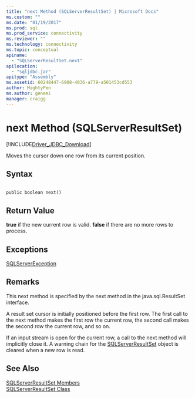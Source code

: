 ```yaml
---
title: "next Method (SQLServerResultSet) | Microsoft Docs"
ms.custom: ""
ms.date: "01/19/2017"
ms.prod: sql
ms.prod_service: connectivity
ms.reviewer: ""
ms.technology: connectivity
ms.topic: conceptual
apiname: 
  - "SQLServerResultSet.next"
apilocation: 
  - "sqljdbc.jar"
apitype: "Assembly"
ms.assetid: 60248447-6908-4036-a779-a501453cd553
author: MightyPen
ms.author: genemi
manager: craigg
---
```

# next Method (SQLServerResultSet)
[!INCLUDE[Driver_JDBC_Download](../../../includes/driver_jdbc_download.md)]

  Moves the cursor down one row from its current position.  
  
## Syntax  
  
```  
  
public boolean next()  
```  
  
## Return Value  
 **true** if the new current row is valid. **false** if there are no more rows to process.  
  
## Exceptions  
 [SQLServerException](../../../connect/jdbc/reference/sqlserverexception-class.md)  
  
## Remarks  
 This next method is specified by the next method in the java.sql.ResultSet interface.  
  
 A result set cursor is initially positioned before the first row. The first call to the next method makes the first row the current row, the second call makes the second row the current row, and so on.  
  
 If an input stream is open for the current row, a call to the next method will implicitly close it. A warning chain for the [SQLServerResultSet](../../../connect/jdbc/reference/sqlserverresultset-class.md) object is cleared when a new row is read.  
  
## See Also  
 [SQLServerResultSet Members](../../../connect/jdbc/reference/sqlserverresultset-members.md)   
 [SQLServerResultSet Class](../../../connect/jdbc/reference/sqlserverresultset-class.md)  
  
  
